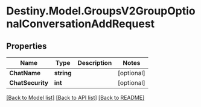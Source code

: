 # Destiny.Model.GroupsV2GroupOptionalConversationAddRequest

## Properties

Name | Type | Description | Notes
------------ | ------------- | ------------- | -------------
**ChatName** | **string** |  | [optional] 
**ChatSecurity** | **int** |  | [optional] 

[[Back to Model list]](../README.md#documentation-for-models) [[Back to API list]](../README.md#documentation-for-api-endpoints) [[Back to README]](../README.md)

